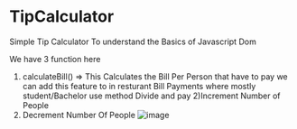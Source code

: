 # TipCalculator
Simple Tip Calculator To understand the Basics of Javascript Dom

We have 3 function here 
1) calculateBill() => This Calculates the Bill Per Person that have to pay we can add this feature to in resturant Bill Payments where mostly student/Bachelor use method Divide and pay 
2)Increment Number of People
3) Decrement Number Of People
![image](https://user-images.githubusercontent.com/83369979/199331467-4799d403-d934-4242-ad9f-cebeefed31c1.png)
